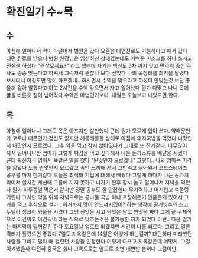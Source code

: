 # 확진일기 수~목

## 수
아침에 일어나서 약이 다떨어져 병원을 갔다 요즘은 대면진료도 가능하다고 해서 갔다
대면 진료를 받으니 병원 원장님은 임신하신 상태였는데도 가벼운 마스크를 하나 쓰시고 진찰을 하셨다 "괜찮으세요?" 라고 했는데 자기는 백신도 5차 까지 맞고 면역력 증진 주사도 종종 맞는다고 하셔서 그럭저럭 괜찮나 보다 싶었다 나의 목상태를 최악을 달렸다 보시더니 이정도면 많이 아프겠네.. 하시면서 수액을 맞으라고 하셨다 안맞는것 보단 좋을꺼 같아 알겠다고 하고 2시간을 수액 맞으면서 자고 일어났다 뭔가 다맞고 나니 목에 꿀을 바른듯 침이 넘어갔다 수액은 마법인가보다. 내일은 오늘보다 나았으면 한다.

## 목
아침에 일어나니 그래도 목은 아프지만 살만했다 근데 뭔가 모르게 입이 쓰다. 약때문인가 코로나 때문인가 정신도 없지만 헤롱헤롱한 상태로 아침에 돼지국밥을 먹었다 니맛인지 내맛인지 모르겠다. 그후 약을 먹고 잠시 앉아있다가 그대로 또 잔거같다. 너무많이 자서 일어나니깐 엄마가 그렇게 튀김을 먹고 싶다해서 나는 돈까스류를 배달을 시켰다 근데 확진자 두명이서 똑같은 말을 했다 "뭔맛인지 모르겠네" 그렇다.. 나와 엄마는 미각을 잃었다 도통 뭔맛인지 모르겠고 속만 느끼해 져서 그만먹고 들어와서 코드스테이츠 공부를 마져 한거같다 오늘은 최적화 기법에 대해서 배웠다 그렇게 하다가 나는 공가처리여서 실시간 세션때 그룹에 끼지 못하고 나가기 한후 잠시 눕고 일어나서 저녁을 먹었다 뭔가 하루종일 먹은거 같지만 정말 공부도 잘 안잡힌다 무기력하고 어지럽고 속울렁거린다 그치만 약을 위해 저녁으로는 콩나물 국밥 하나 포장해둔거 안뜯은게 있어서 그거를 먹고 후식으로 설마.. 이거까지 맛이 안느껴지겠어? 하는 생각에 딸기빙수와 초코누텔라 생크림 와플을 시켰다 그냥 신맛은 시고 단맛은 달고 짠맛은 짜다 그게 끝 구체적으로 이건뭐고 이건뭐네 라는 식으로 맞추는것은 불가능한 혀가 되었다 이런.. 다음 일기는 마지막이 될꺼같긴 하다 토요일날 업로드 되겠지만 시간이 나름 빠르다. 그리고 얼른 격리가 풀렸으면 좋겠다 7일도 지옥같은데 14일은 어떻게 하는걸까? 대단하다 미리했던 사람들 그리고 델타 때 걸렸던 사람들 인정한다 이렇게 아프고 지옥같은데 어떻게..그걸 이겨냈을까 여전히 중국은 싫다 그쪽으로는 앞으로 소변,대변만 눌꺼다 그럼이만.